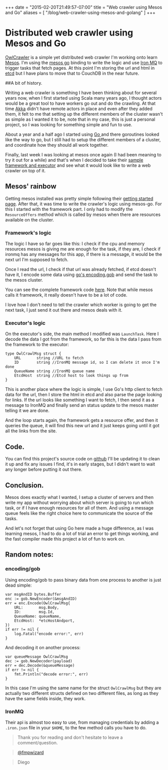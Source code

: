 +++
date = "2015-02-20T21:49:57-07:00"
title = "Web crawler using Mesos and Go"
aliases = [
	"/blog/web-crawler-using-mesos-and-golang"
]
+++

[title=Web crawler using Mesos and Go]: /
[category: Go]: /
[date: 2015/02/20]: /
[tags: {go, golang, mesos, mesos-go, distributed, encoding.gob, encoding}]: /




# Distributed web crawler using Mesos and Go

[OwlCrawler](https://github.com/fmpwizard/owlcrawler) is a simple yet distributed web crawler I'm working onto learn [Mesos](http://mesos.apache.org/). I'm using the [mesos go](https://github.com/mesos/mesos-go) binding to write the logic and use [Iron MQ](http://www.iron.io/mq) to trigger tasks that fetch pages. At this point I'm storing the url and html in [etcd](https://github.com/coreos/etcd) but I have plans to move that to CouchDB in the near future.

##A bit of history.

Writing a web crawler is something I have been thinking about for several years now, when I first started using Scala many years ago, I thought actors would be a great tool to have workers go out and do the crawling. At that time [Akka](http://akka.io/) didn't have remote actors in place and even after they added them, it felt to me that setting up the different members of the cluster wasn't as simple as I wanted it to be, note that in my case, this is just a personal project, so I was looking for something simple and fun to use.

About a year and a half ago I started using [Go ](http://golang.org/) and there goroutines looked like the way to go, but I still had to setup the different members of a cluster, and coordinate how they should all work together.

Finally, last week I was looking at mesos once again (I had been meaning to try it out for a while) and that's when I decided to take their [sample framework and executor](https://github.com/mesos/mesos-go/tree/master/examples) and see what it would look like to write a web crawler on top of it.

## Mesos' rainbow
Getting mesos installed was pretty simple following their [getting started page](http://mesos.apache.org/gettingstarted/). After that, it was time to write the crawler's logic using mesos-go. For this I started with the framework part. I only had to modify the `ResourceOffers` method which is called by mesos when there are resources available on the cluster.

### Framework's logic

The logic I have so far goes like this: I check if the cpu and memory resources mesos is giving me are enough for the task, if they are, I check if ironmq has any messages for this app, if there is a message, it would be the next url I'm supposed to fetch.

Once I read the url, I check if that url was already fetched, if etcd doesn't have it, I encode some data using [go's encoding.gob](http://golang.org/pkg/encoding/gob/) and send the task to the mesos cluster.

You can see the complete framework code [here](https://github.com/fmpwizard/owlcrawler/blob/master/owlcrawler_framework.go). Note that while mesos calls it framework, it really doesn't have to be a lot of code.

I love how I don't need to tell the crawler which worker is going to get the next task, I just send it out there and mesos deals with it.

### Executor's logic

On the executor's side, the main method I modified was `LaunchTask`. Here I decode the data I got from the framework, so far this is the data I pass from the framework to the executor:

```
type OwlCrawlMsg struct {
    URL       string //URL to fetch
    ID        string //IronMQ message id, so I can delete it once I'm done
    QueueName string //IronMQ queue name
    EtcdHost  string //Etcd host to look things up from
}
```

This is another place where the logic is simple, I use Go's http client to fetch data for the url, then I store the html in etcd and also parse the page looking for links. If the url looks like something I want to fetch, I then send it as a message to IronMQ and finally send an status update to the mesos master telling it we are done.

And the loop starts again, the framework gets a resource offer, and then it queries the queue, it will find this new url and it just keeps going until it got all the links from the site.

## Code.

You can find this project's source code on [github](https://github.com/fmpwizard/owlcrawler) I'll be updating it to clean it up and fix any issues I find, it's in early stages, but I didn't want to wait any longer before putting it out there.

## Conclusion.

Mesos does exactly what I wanted, I setup a cluster of servers and then write my app without worrying about which server is going to run which task, or if I have enough resources for all of them. And using a message queue feels like the right choice here to communicate the source of the tasks.

And let's not forget that using Go here made a huge difference, as I was learning mesos, I had to do a lot of trial an error to get things working, and the fast compiler made this project a lot of fun to work on.

## Random notes:

### encoding/gob

Using encoding/gob to pass binary data from one process to another is just dead simple:

```
var msgAndID bytes.Buffer
enc := gob.NewEncoder(&msgAndID)
err = enc.Encode(OwlCrawlMsg{
	URL:       msg.Body,
	ID:        msg.Id,
	QueueName: queueName,
	EtcdHost:  *etcHostAndport,
})
if err != nil {
	log.Fatal("encode error:", err)
}
```

And decoding it on another process:

```
var queueMessage OwlCrawlMsg
dec := gob.NewDecoder(payload)
err = dec.Decode(&queueMessage)
if err != nil {
	fmt.Println("decode error:", err)
}
```
In this case I'm using the same name for the struct `OwlCrawlMsg` but they are actually two different structs defined on two different files, as long as they have the same fields inside, they work.


### IronMQ

Their api is almost too easy to use, from managing credentials by adding a `.iron.json` file in your `$HOME`, to the few method calls you have to do.

>Thank you for reading and don't hesitate to leave a comment/question.

>[@fmpwizard](https://twitter.com/fmpwizard)

>Diego
